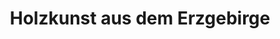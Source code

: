 ---
title: "Holzkunst aus dem Erzgebirge"
url: /meissen/holzkunst-aus-dem-erzgebirge/
shop: Andenken
---